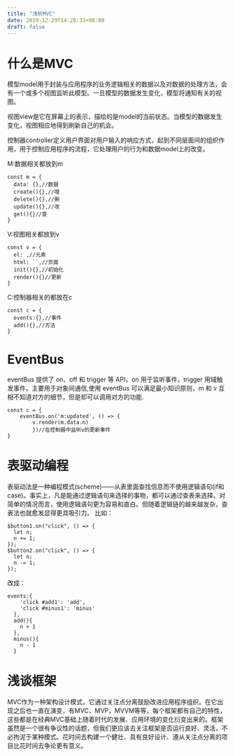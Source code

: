 ```yaml
---
title: "浅析MVC"
date: 2019-12-29T14:28:33+08:00
draft: false
---
```


# 什么是MVC

模型model用于封装与应用程序的业务逻辑相关的数据以及对数据的处理方法，会有一个或多个视图监听此模型。一旦模型的数据发生变化，模型将通知有关的视图。

视图view是它在屏幕上的表示，描绘的是model的当前状态。当模型的数据发生变化，视图相应地得到刷新自己的机会。

控制器controller定义用户界面对用户输入的响应方式，起到不同层面间的组织作用，用于控制应用程序的流程，它处理用户的行为和数据model上的改变。

M:数据相关都放到m
```
const m = {
  data: {},//数据
  create(){},//增
  delete(){},//删
  update(){},//改
  get(){}//查
}
```
V:视图相关都放到v
```
const v = {
  el: ,//元素
  html: ``,//页面
  init(){},//初始化
  render(){}//更新
}
```
C:控制器相关的都放在c
```
const c = {
  events:{},//事件
  add(){},//方法
}
```

# EventBus

eventBus 提供了 on、off 和 trigger 等 API，on 用于监听事件，trigger 用域触发事件。主要用于对象间通信,使用 eventBus 可以满足最小知识原则，m 和 v 互相不知道对方的细节，但是却可以调用对方的功能.
```
const c = {
    eventBus.on('m:updated', () => {
        v.render(m.data.n)
        })//在控制器中监听v的更新事件
}
```



# 表驱动编程

表驱动法是一种编程模式(scheme)——从表里面查找信息而不使用逻辑语句(if和case)。事实上，凡是能通过逻辑语句来选择的事物，都可以通过查表来选择。对简单的情况而言，使用逻辑语句更为容易和直白。但随着逻辑链的越来越发杂，查表法也就愈发显得更具吸引力。
比如：
```
$button1.on("click", () => {
  let n;
  n += 1;
});
$button2.on("click", () => {
  let n;
  n -= 1;
});
```
改成：
```
events:{
    'click #add1': 'add',
    'click #minus1': 'minus'
  },
  add(){
    n + 1
  },
  minus(){
    n - 1
  }
```
# 浅谈框架
MVC作为一种架构设计模式，它通过关注点分离鼓励改进应用程序组织。在它出现之后也一直在演变，有MVC，MVP，MVVM等等，每个框架都有自己的特性，这些都是在经典MVC基础上随着时代的发展、应用环境的变化衍变出来的。框架虽然是一个很有争议性的话题，但我们更应该去关注框架是否运行良好、灵活，不必拘泥于某种模式。花时间去构建一个健壮、具有良好设计、遵从关注点分离的项目比花时间去争论更有意义。
